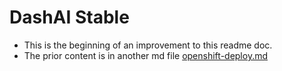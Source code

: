 # DashAI Stable

- This is the beginning of an improvement to this readme doc.
- The prior content is in another md file [openshift-deploy.md](openshift-deploy.md)
